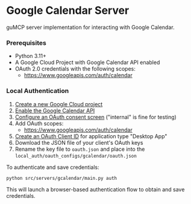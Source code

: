 # Google Calendar Server

guMCP server implementation for interacting with Google Calendar.

### Prerequisites

- Python 3.11+
- A Google Cloud Project with Google Calendar API enabled
- OAuth 2.0 credentials with the following scopes:
  - https://www.googleapis.com/auth/calendar

### Local Authentication

1. [Create a new Google Cloud project](https://console.cloud.google.com/projectcreate)
2. [Enable the Google Calendar API](https://console.cloud.google.com/workspace-api/products)
3. [Configure an OAuth consent screen](https://console.cloud.google.com/apis/credentials/consent) ("internal" is fine for testing)
4. Add OAuth scopes:
   - https://www.googleapis.com/auth/calendar
5. [Create an OAuth Client ID](https://console.cloud.google.com/apis/credentials/oauthclient) for application type "Desktop App"
6. Download the JSON file of your client's OAuth keys
7. Rename the key file to `oauth.json` and place into the `local_auth/oauth_configs/gcalendar/oauth.json`

To authenticate and save credentials:

```bash
python src/servers/gcalendar/main.py auth
```

This will launch a browser-based authentication flow to obtain and save credentials.
